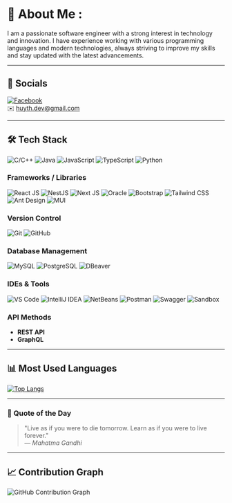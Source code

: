# 🌟 About Me :

I am a passionate software engineer with a strong interest in technology and innovation. I have experience working with various programming languages and modern technologies, always striving to improve my skills and stay updated with the latest advancements.

---

## 📱 Socials
[![Facebook](https://img.shields.io/badge/Facebook-1877F2?style=for-the-badge&logo=facebook&logoColor=white)](https://www.facebook.com/)  
✉️ huyth.dev@gmail.com

---

## 🛠 Tech Stack
![C/C++](https://img.shields.io/badge/C%2FC%2B%2B-00599C?style=for-the-badge&logo=c%2B%2B&logoColor=white)
![Java](https://img.shields.io/badge/Java-007396?style=for-the-badge&logo=java&logoColor=white)
![JavaScript](https://img.shields.io/badge/JavaScript-F7DF1E?style=for-the-badge&logo=javascript&logoColor=black)
![TypeScript](https://img.shields.io/badge/TypeScript-007ACC?style=for-the-badge&logo=typescript&logoColor=white)
![Python](https://img.shields.io/badge/Python-3776AB?style=for-the-badge&logo=python&logoColor=white)

### Frameworks / Libraries
![React JS](https://img.shields.io/badge/React-61DAFB?style=for-the-badge&logo=react&logoColor=black)
![NestJS](https://img.shields.io/badge/NestJS-E0234E?style=for-the-badge&logo=nestjs&logoColor=white)
![Next JS](https://img.shields.io/badge/Next.js-000000?style=for-the-badge&logo=nextdotjs&logoColor=white)
![Oracle](https://img.shields.io/badge/Oracle-F80000?style=for-the-badge&logo=oracle&logoColor=white)
![Bootstrap](https://img.shields.io/badge/Bootstrap-563D7C?style=for-the-badge&logo=bootstrap&logoColor=white)
![Tailwind CSS](https://img.shields.io/badge/Tailwind%20CSS-38B2AC?style=for-the-badge&logo=tailwind-css&logoColor=white)
![Ant Design](https://img.shields.io/badge/Ant%20Design-0170FE?style=for-the-badge&logo=ant-design&logoColor=white)
![MUI](https://img.shields.io/badge/MUI-007FFF?style=for-the-badge&logo=mui&logoColor=white)

### Version Control
![Git](https://img.shields.io/badge/Git-F05032?style=for-the-badge&logo=git&logoColor=white)
![GitHub](https://img.shields.io/badge/GitHub-181717?style=for-the-badge&logo=github&logoColor=white)

### Database Management
![MySQL](https://img.shields.io/badge/MySQL-4479A1?style=for-the-badge&logo=mysql&logoColor=white)
![PostgreSQL](https://img.shields.io/badge/PostgreSQL-316192?style=for-the-badge&logo=postgresql&logoColor=white)
![DBeaver](https://img.shields.io/badge/DBeaver-2C3E50?style=for-the-badge&logo=dbeaver&logoColor=white)

### IDEs & Tools
![VS Code](https://img.shields.io/badge/VS%20Code-007ACC?style=for-the-badge&logo=visual-studio-code&logoColor=white)
![IntelliJ IDEA](https://img.shields.io/badge/IntelliJ%20IDEA-000000?style=for-the-badge&logo=intellij-idea&logoColor=white)
![NetBeans](https://img.shields.io/badge/NetBeans-1B6AC6?style=for-the-badge&logo=apachenetbeanside&logoColor=white)
![Postman](https://img.shields.io/badge/Postman-FF6C37?style=for-the-badge&logo=postman&logoColor=white)
![Swagger](https://img.shields.io/badge/Swagger-85EA2D?style=for-the-badge&logo=swagger&logoColor=black)
![Sandbox](https://img.shields.io/badge/Sandbox-5D5FEF?style=for-the-badge&logoColor=white)

### API Methods
- **REST API**
- **GraphQL**

---

## 📊 Most Used Languages
[![Top Langs](https://github-readme-stats.vercel.app/api/top-langs/?username=huykg1112&layout=compact&theme=radical)](https://github.com/huykg1112)

---

### 📜 Quote of the Day
> "Live as if you were to die tomorrow. Learn as if you were to live forever."  
> *— Mahatma Gandhi*

---

## 📈 Contribution Graph
![GitHub Contribution Graph](https://github-readme-activity-graph.vercel.app/graph?username=huykg1112&theme=react-dark)
